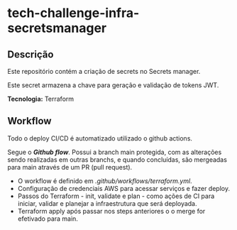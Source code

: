 # tech-challenge-infra-secretsmanager

## Descrição
Este repositório contém a criação de secrets no Secrets manager.

Este secret armazena a chave para geração e validação de tokens JWT.

**Tecnologia:** Terraform

## Workflow
Todo o deploy CI/CD é automatizado utilizado o github actions.

Segue o ***Github flow***. Possui a branch main protegida, com as alterações sendo realizadas em outras branchs, e quando concluídas, são mergeadas para main através de um PR (pull request).

- O workflow é definido em *.github/workflows/terraform.yml*.
- Configuração de credenciais AWS para acessar serviços e fazer deploy.
- Passos do Terraform - init, validate e plan - como ações de CI para iniciar, validar e planejar a infraestrutura que será deployada.
- Terraform apply após passar nos steps anteriores o o merge for efetivado para main.
